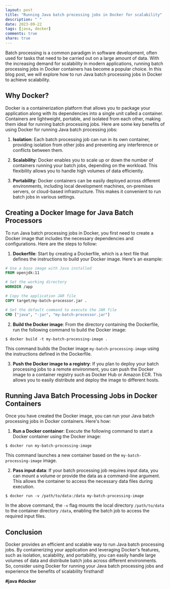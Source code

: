 ```yaml
---
layout: post
title: "Running Java batch processing jobs in Docker for scalability"
description: " "
date: 2023-09-22
tags: [java, docker]
comments: true
share: true
---
```


Batch processing is a common paradigm in software development, often used for tasks that need to be carried out on a large amount of data. With the increasing demand for scalability in modern applications, running batch processing jobs in Docker containers has become a popular choice. In this blog post, we will explore how to run Java batch processing jobs in Docker to achieve scalability.

## Why Docker?

Docker is a containerization platform that allows you to package your application along with its dependencies into a single unit called a container. Containers are lightweight, portable, and isolated from each other, making them ideal for running batch processing jobs. Here are some key benefits of using Docker for running Java batch processing jobs:

1. **Isolation**: Each batch processing job can run in its own container, providing isolation from other jobs and preventing any interference or conflicts between them.

2. **Scalability**: Docker enables you to scale up or down the number of containers running your batch jobs, depending on the workload. This flexibility allows you to handle high volumes of data efficiently.

3. **Portability**: Docker containers can be easily deployed across different environments, including local development machines, on-premises servers, or cloud-based infrastructure. This makes it convenient to run batch jobs in various settings.

## Creating a Docker Image for Java Batch Processors

To run Java batch processing jobs in Docker, you first need to create a Docker image that includes the necessary dependencies and configurations. Here are the steps to follow:

1. **Dockerfile**: Start by creating a Dockerfile, which is a text file that defines the instructions to build your Docker image. Here's an example:

```Dockerfile
# Use a base image with Java installed
FROM openjdk:11

# Set the working directory
WORKDIR /app

# Copy the application JAR file
COPY target/my-batch-processor.jar .

# Set the default command to execute the JAR file
CMD ["java", "-jar", "my-batch-processor.jar"]
```

2. **Build the Docker image**: From the directory containing the Dockerfile, run the following command to build the Docker image:

```shell
$ docker build -t my-batch-processing-image .
```

This command builds the Docker image `my-batch-processing-image` using the instructions defined in the Dockerfile.

3. **Push the Docker image to a registry**: If you plan to deploy your batch processing jobs to a remote environment, you can push the Docker image to a container registry such as Docker Hub or Amazon ECR. This allows you to easily distribute and deploy the image to different hosts.

## Running Java Batch Processing Jobs in Docker Containers

Once you have created the Docker image, you can run your Java batch processing jobs in Docker containers. Here's how:

1. **Run a Docker container**: Execute the following command to start a Docker container using the Docker image:

```shell
$ docker run my-batch-processing-image
```

This command launches a new container based on the `my-batch-processing-image` image.

2. **Pass input data**: If your batch processing job requires input data, you can mount a volume or provide the data as a command-line argument. This allows the container to access the necessary data files during execution.

```shell
$ docker run -v /path/to/data:/data my-batch-processing-image
```

In the above command, the `-v` flag mounts the local directory `/path/to/data` to the container directory `/data`, enabling the batch job to access the required input files.

## Conclusion

Docker provides an efficient and scalable way to run Java batch processing jobs. By containerizing your application and leveraging Docker's features, such as isolation, scalability, and portability, you can easily handle large volumes of data and distribute batch jobs across different environments. So, consider using Docker for running your Java batch processing jobs and experience the benefits of scalability firsthand!

**#java #docker**